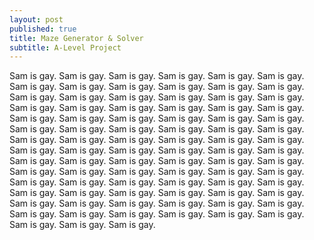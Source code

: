 ```yaml
---
layout: post
published: true
title: Maze Generator & Solver
subtitle: A-Level Project
---
```

Sam is gay. Sam is gay. Sam is gay. Sam is gay. Sam is gay. Sam is gay. Sam is gay. Sam is gay. Sam is gay. Sam is gay. Sam is gay. Sam is gay. Sam is gay. Sam is gay. Sam is gay. Sam is gay. Sam is gay. Sam is gay. Sam is gay. Sam is gay. Sam is gay. Sam is gay. Sam is gay. Sam is gay. Sam is gay. Sam is gay. Sam is gay. Sam is gay. Sam is gay. Sam is gay. Sam is gay. Sam is gay. Sam is gay. Sam is gay. Sam is gay. Sam is gay. Sam is gay. Sam is gay. Sam is gay. Sam is gay. Sam is gay. Sam is gay. Sam is gay. Sam is gay. Sam is gay. Sam is gay. Sam is gay. Sam is gay. Sam is gay. Sam is gay. Sam is gay. Sam is gay. Sam is gay. Sam is gay. Sam is gay. Sam is gay. Sam is gay. Sam is gay. Sam is gay. Sam is gay. Sam is gay. Sam is gay. Sam is gay. Sam is gay. Sam is gay. Sam is gay. Sam is gay. Sam is gay. Sam is gay. Sam is gay. Sam is gay. Sam is gay. Sam is gay. Sam is gay. Sam is gay. Sam is gay. Sam is gay. Sam is gay. Sam is gay. Sam is gay. Sam is gay. Sam is gay. Sam is gay. Sam is gay. Sam is gay. Sam is gay. Sam is gay. 

